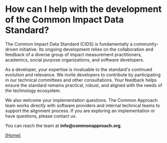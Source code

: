 # How can I help with the development of the Common Impact Data Standard?

The Common Impact Data Standard (CIDS) is fundamentally a community-driven initiative. Its ongoing development relies on the collaboration and feedback of a diverse group of impact measurement practitioners, academics, social purpose organizations, and software developers.

As a developer, your expertise is invaluable to the standard's continued evolution and relevance. We invite developers to contribute by participating in our technical committees and other consultations. Your feedback helps ensure the standard remains practical, robust, and aligned with the needs of the technology ecosystem.

We also welcome your implementation questions. The Common Approach team works directly with software providers and internal technical teams to support the alignment process. If you are exploring an implementation or have questions, please contact us.

You can reach the team at __info@commonapproach.org__.

[[Home]](README.md)